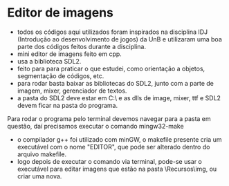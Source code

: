 # Editor de imagens
 - todos os códigos aqui utilizados foram inspirados na disciplina IDJ (Introdução ao desenvolvimento de jogos) da UnB e utilizaram uma boa parte dos códigos feitos durante a disciplina.
 - mini editor de imagens feito em cpp.
 - usa a biblioteca SDL2.
 - feito para para praticar o que estudei, como orientação a objetos, segmentação de códigos, etc.
 - para rodar basta baixar as bibliotecas do SDL2, junto com a parte de imagem, mixer, gerenciador de textos.
 - a pasta do SDL2 deve estar em C:\ e as dlls de image, mixer, ttf e SDL2 devem ficar na pasta do programa.


Para rodar o programa pelo terminal devemos navegar para a pasta em questão, daí precisamos executar o comando mingw32-make
 - o compilador g++ foi utilizado com minGW, o makefile presente cria um executável com o nome "EDITOR", que pode ser alterado dentro do arquivo makefile.
 - logo depois de executar o comando via terminal, pode-se usar o executável para editar imagens que estão na pasta \Recursos\img, ou criar uma nova.

